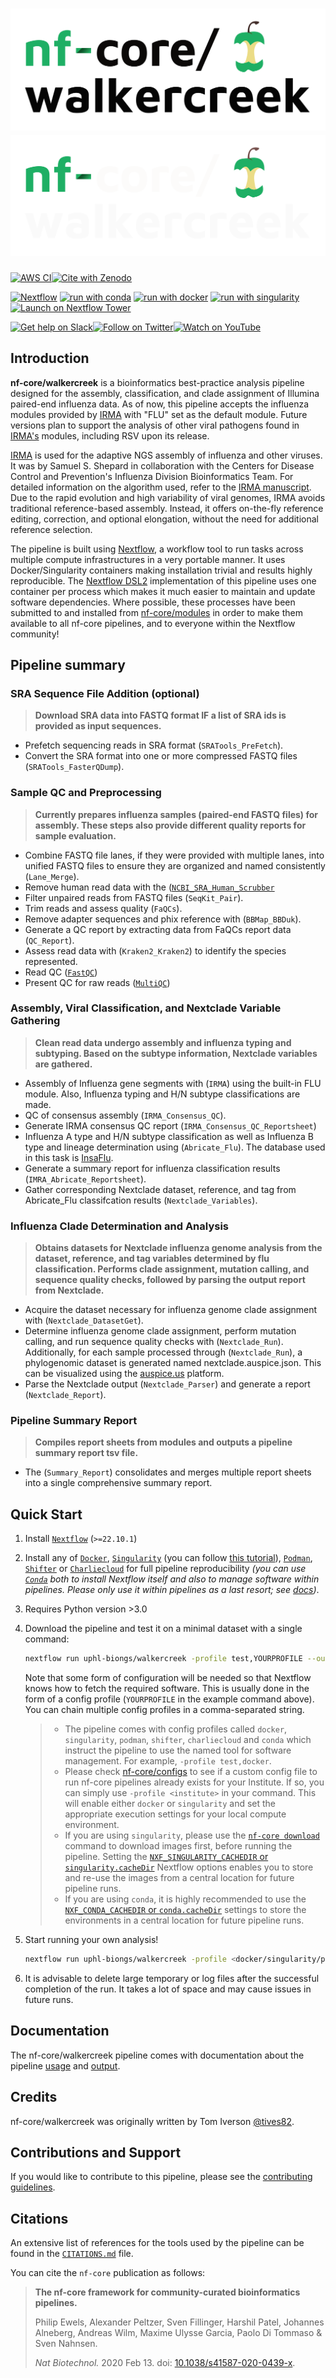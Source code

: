 # ![nf-core/walkercreek](docs/images/nf-core-walkercreek_logo_light.png#gh-light-mode-only) ![nf-core/walkercreek](docs/images/nf-core-walkercreek_logo_dark.png#gh-dark-mode-only)

[![AWS CI](https://img.shields.io/badge/CI%20tests-full%20size-FF9900?labelColor=000000&logo=Amazon%20AWS)](https://nf-co.re/walkercreek/results)[![Cite with Zenodo](http://img.shields.io/badge/DOI-10.5281/zenodo.XXXXXXX-1073c8?labelColor=000000)](https://doi.org/10.5281/zenodo.XXXXXXX)

[![Nextflow](https://img.shields.io/badge/nextflow%20DSL2-%E2%89%A522.10.1-23aa62.svg)](https://www.nextflow.io/)
[![run with conda](http://img.shields.io/badge/run%20with-conda-3EB049?labelColor=000000&logo=anaconda)](https://docs.conda.io/en/latest/)
[![run with docker](https://img.shields.io/badge/run%20with-docker-0db7ed?labelColor=000000&logo=docker)](https://www.docker.com/)
[![run with singularity](https://img.shields.io/badge/run%20with-singularity-1d355c.svg?labelColor=000000)](https://sylabs.io/docs/)
[![Launch on Nextflow Tower](https://img.shields.io/badge/Launch%20%F0%9F%9A%80-Nextflow%20Tower-%234256e7)](https://tower.nf/launch?pipeline=https://github.com/uphl-biongs/walkercreek)

[![Get help on Slack](http://img.shields.io/badge/slack-nf--core%20%23walkercreek-4A154B?labelColor=000000&logo=slack)](https://nfcore.slack.com/channels/walkercreek)[![Follow on Twitter](http://img.shields.io/badge/twitter-%40nf__core-1DA1F2?labelColor=000000&logo=twitter)](https://twitter.com/nf_core)[![Watch on YouTube](http://img.shields.io/badge/youtube-nf--core-FF0000?labelColor=000000&logo=youtube)](https://www.youtube.com/c/nf-core)

## Introduction

**nf-core/walkercreek** is a bioinformatics best-practice analysis pipeline designed for the assembly, classification, and clade assignment of Illumina paired-end influenza data. As of now, this pipeline accepts the influenza modules provided by [IRMA](https://wonder.cdc.gov/amd/flu/irma/) with "FLU" set as the default module. Future versions plan to support the analysis of other viral pathogens found in [IRMA's](https://wonder.cdc.gov/amd/flu/irma/) modules, including RSV upon its release.

[IRMA](https://wonder.cdc.gov/amd/flu/irma/) is used for the adaptive NGS assembly of influenza and other viruses. It was by Samuel S. Shepard in collaboration with the Centers for Disease Control and Prevention's Influenza Division Bioinformatics Team. For detailed information on the algorithm used, refer to the [IRMA manuscript](https://bmcgenomics.biomedcentral.com/articles/10.1186/s12864-016-3030-6). Due to the rapid evolution and high variability of viral genomes, IRMA avoids traditional reference-based assembly. Instead, it offers on-the-fly reference editing, correction, and optional elongation, without the need for additional reference selection.

The pipeline is built using [Nextflow](https://www.nextflow.io), a workflow tool to run tasks across multiple compute infrastructures in a very portable manner. It uses Docker/Singularity containers making installation trivial and results highly reproducible. The [Nextflow DSL2](https://www.nextflow.io/docs/latest/dsl2.html) implementation of this pipeline uses one container per process which makes it much easier to maintain and update software dependencies. Where possible, these processes have been submitted to and installed from [nf-core/modules](https://github.com/nf-core/modules) in order to make them available to all nf-core pipelines, and to everyone within the Nextflow community!

## Pipeline summary

### SRA Sequence File Addition (optional)

> **Download SRA data into FASTQ format IF a list of SRA ids is provided as input sequences.**

* Prefetch sequencing reads in SRA format (`SRATools_PreFetch`).
* Convert the SRA format into one or more compressed FASTQ files (`SRATools_FasterQDump`).

### Sample QC and Preprocessing

> **Currently prepares influenza samples (paired-end FASTQ files) for assembly. These steps also provide different quality reports for sample evaluation.**

* Combine FASTQ file lanes, if they were provided with multiple lanes, into unified FASTQ files to ensure they are organized and named consistently (`Lane_Merge`).
* Remove human read data with the ([`NCBI_SRA_Human_Scrubber`](https://github.com/ncbi/sra-human-scrubber)
* Filter unpaired reads from FASTQ files (`SeqKit_Pair`).
* Trim reads and assess quality (`FaQCs`).
* Remove adapter sequences and phix reference with (`BBMap_BBDuk`).
* Generate a QC report by extracting data from FaQCs report data (`QC_Report`).
* Assess read data with (`Kraken2_Kraken2`) to identify the species represented.
* Read QC ([`FastQC`](https://www.bioinformatics.babraham.ac.uk/projects/fastqc/))
* Present QC for raw reads ([`MultiQC`](http://multiqc.info/))

### Assembly, Viral Classification, and Nextclade Variable Gathering

> **Clean read data undergo assembly and influenza typing and subtyping. Based on the subtype information, Nextclade variables are gathered.**

* Assembly of Influenza gene segments with (`IRMA`) using the built-in FLU module. Also, Influenza typing and H/N subtype classifications are made.
* QC of consensus assembly (`IRMA_Consensus_QC`).
* Generate IRMA consensus QC report (`IRMA_Consensus_QC_Reportsheet`)
* Influenza A type and H/N subtype classification as well as Influenza B type and lineage determination using (`Abricate_Flu`). The database used in this task is [InsaFlu](https://genomemedicine.biomedcentral.com/articles/10.1186/s13073-018-0555-0).
* Generate a summary report for influenza classification results (`IMRA_Abricate_Reportsheet`).
* Gather corresponding Nextclade dataset, reference, and tag from Abricate_Flu classifcation results (`Nextclade_Variables`).

### Influenza Clade Determination and Analysis

> **Obtains datasets for Nextclade influenza genome analysis from the dataset, reference, and tag variables determined by flu classification. Performs clade assignment, mutation calling, and sequence quality checks, followed by parsing the output report from Nextclade.**

* Acquire the dataset necessary for influenza genome clade assignment with (`Nextclade_DatasetGet`).
* Determine influenza genome clade assignment, perform mutation calling, and run sequence quality checks with (`Nextclade_Run`). Additionally, for each sample processed through (`Nextclade_Run`), a phylogenomic dataset is generated named nextclade.auspice.json. This can be visualized using the [auspice.us](https://auspice.us/) platform.
* Parse the Nextclade output (`Nextclade_Parser`) and generate a report (`Nextclade_Report`).

### Pipeline Summary Report

> **Compiles report sheets from modules and outputs a pipeline summary report tsv file.**

* The (`Summary_Report`) consolidates and merges multiple report sheets into a single comprehensive summary report.

## Quick Start

1. Install [`Nextflow`](https://www.nextflow.io/docs/latest/getstarted.html#installation) (`>=22.10.1`)

2. Install any of [`Docker`](https://docs.docker.com/engine/installation/), [`Singularity`](https://www.sylabs.io/guides/3.0/user-guide/) (you can follow [this tutorial](https://singularity-tutorial.github.io/01-installation/)), [`Podman`](https://podman.io/), [`Shifter`](https://nersc.gitlab.io/development/shifter/how-to-use/) or [`Charliecloud`](https://hpc.github.io/charliecloud/) for full pipeline reproducibility _(you can use [`Conda`](https://conda.io/miniconda.html) both to install Nextflow itself and also to manage software within pipelines. Please only use it within pipelines as a last resort; see [docs](https://nf-co.re/usage/configuration#basic-configuration-profiles))_.

3. Requires Python version >3.0

4. Download the pipeline and test it on a minimal dataset with a single command:

   ```bash
   nextflow run uphl-biongs/walkercreek -profile test,YOURPROFILE --outdir <OUTDIR>
   ```

   Note that some form of configuration will be needed so that Nextflow knows how to fetch the required software. This is usually done in the form of a config profile (`YOURPROFILE` in the example command above). You can chain multiple config profiles in a comma-separated string.

   > - The pipeline comes with config profiles called `docker`, `singularity`, `podman`, `shifter`, `charliecloud` and `conda` which instruct the pipeline to use the named tool for software management. For example, `-profile test,docker`.
   > - Please check [nf-core/configs](https://github.com/nf-core/configs#documentation) to see if a custom config file to run nf-core pipelines already exists for your Institute. If so, you can simply use `-profile <institute>` in your command. This will enable either `docker` or `singularity` and set the appropriate execution settings for your local compute environment.
   > - If you are using `singularity`, please use the [`nf-core download`](https://nf-co.re/tools/#downloading-pipelines-for-offline-use) command to download images first, before running the pipeline. Setting the [`NXF_SINGULARITY_CACHEDIR` or `singularity.cacheDir`](https://www.nextflow.io/docs/latest/singularity.html?#singularity-docker-hub) Nextflow options enables you to store and re-use the images from a central location for future pipeline runs.
   > - If you are using `conda`, it is highly recommended to use the [`NXF_CONDA_CACHEDIR` or `conda.cacheDir`](https://www.nextflow.io/docs/latest/conda.html) settings to store the environments in a central location for future pipeline runs.

5. Start running your own analysis!

   ```bash
   nextflow run uphl-biongs/walkercreek -profile <docker/singularity/podman/shifter/charliecloud/conda/institute> --input samplesheet.csv --outdir <OUTDIR>
   ```

6. It is advisable to delete large temporary or log files after the successful completion of the run. It takes a lot of space and may cause issues in future runs.

## Documentation

The nf-core/walkercreek pipeline comes with documentation about the pipeline [usage](https://github.com/UPHL-BioNGS/walkercreek/blob/master/docs/usage.md) and [output](https://github.com/UPHL-BioNGS/walkercreek/blob/master/docs/output.md).

## Credits

nf-core/walkercreek was originally written by Tom Iverson [@tives82](https://github.com/tives82).

## Contributions and Support

If you would like to contribute to this pipeline, please see the [contributing guidelines](.github/CONTRIBUTING.md).

## Citations

<!-- TODO nf-core: Add citation for pipeline after first release. Uncomment lines below and update Zenodo doi and badge at the top of this file. -->
<!-- If you use  nf-core/walkercreek for your analysis, please cite it using the following doi: [10.5281/zenodo.XXXXXX](https://doi.org/10.5281/zenodo.XXXXXX) -->

<!-- TODO nf-core: Add bibliography of tools and data used in your pipeline -->

An extensive list of references for the tools used by the pipeline can be found in the [`CITATIONS.md`](CITATIONS.md) file.

You can cite the `nf-core` publication as follows:

> **The nf-core framework for community-curated bioinformatics pipelines.**
>
> Philip Ewels, Alexander Peltzer, Sven Fillinger, Harshil Patel, Johannes Alneberg, Andreas Wilm, Maxime Ulysse Garcia, Paolo Di Tommaso & Sven Nahnsen.
>
> _Nat Biotechnol._ 2020 Feb 13. doi: [10.1038/s41587-020-0439-x](https://dx.doi.org/10.1038/s41587-020-0439-x).
